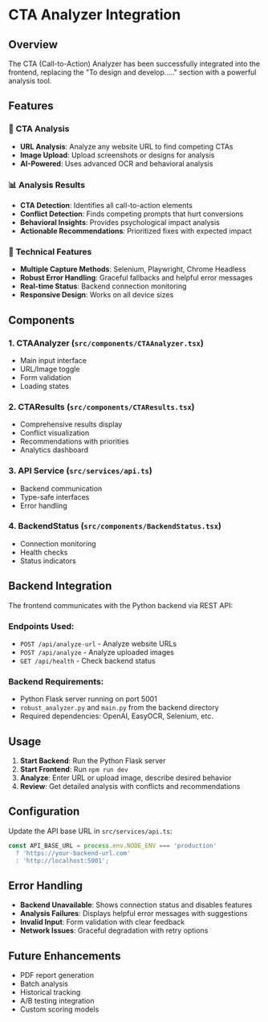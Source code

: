 # CTA Analyzer Integration

## Overview
The CTA (Call-to-Action) Analyzer has been successfully integrated into the frontend, replacing the "To design and develop....." section with a powerful analysis tool.

## Features

### 🎯 **CTA Analysis**
- **URL Analysis**: Analyze any website URL to find competing CTAs
- **Image Upload**: Upload screenshots or designs for analysis
- **AI-Powered**: Uses advanced OCR and behavioral analysis

### 📊 **Analysis Results**
- **CTA Detection**: Identifies all call-to-action elements
- **Conflict Detection**: Finds competing prompts that hurt conversions
- **Behavioral Insights**: Provides psychological impact analysis
- **Actionable Recommendations**: Prioritized fixes with expected impact

### 🔧 **Technical Features**
- **Multiple Capture Methods**: Selenium, Playwright, Chrome Headless
- **Robust Error Handling**: Graceful fallbacks and helpful error messages
- **Real-time Status**: Backend connection monitoring
- **Responsive Design**: Works on all device sizes

## Components

### 1. **CTAAnalyzer** (`src/components/CTAAnalyzer.tsx`)
- Main input interface
- URL/Image toggle
- Form validation
- Loading states

### 2. **CTAResults** (`src/components/CTAResults.tsx`)
- Comprehensive results display
- Conflict visualization
- Recommendations with priorities
- Analytics dashboard

### 3. **API Service** (`src/services/api.ts`)
- Backend communication
- Type-safe interfaces
- Error handling

### 4. **BackendStatus** (`src/components/BackendStatus.tsx`)
- Connection monitoring
- Health checks
- Status indicators

## Backend Integration

The frontend communicates with the Python backend via REST API:

### Endpoints Used:
- `POST /api/analyze-url` - Analyze website URLs
- `POST /api/analyze` - Analyze uploaded images
- `GET /api/health` - Check backend status

### Backend Requirements:
- Python Flask server running on port 5001
- `robust_analyzer.py` and `main.py` from the backend directory
- Required dependencies: OpenAI, EasyOCR, Selenium, etc.

## Usage

1. **Start Backend**: Run the Python Flask server
2. **Start Frontend**: Run `npm run dev`
3. **Analyze**: Enter URL or upload image, describe desired behavior
4. **Review**: Get detailed analysis with conflicts and recommendations

## Configuration

Update the API base URL in `src/services/api.ts`:
```typescript
const API_BASE_URL = process.env.NODE_ENV === 'production' 
  ? 'https://your-backend-url.com' 
  : 'http://localhost:5001';
```

## Error Handling

- **Backend Unavailable**: Shows connection status and disables features
- **Analysis Failures**: Displays helpful error messages with suggestions
- **Invalid Input**: Form validation with clear feedback
- **Network Issues**: Graceful degradation with retry options

## Future Enhancements

- PDF report generation
- Batch analysis
- Historical tracking
- A/B testing integration
- Custom scoring models
